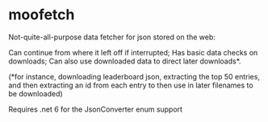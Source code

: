 # moofetch

Not-quite-all-purpose data fetcher for json stored on the web:  

Can continue from where it left off if interrupted;
Has basic data checks on downloads;
Can also use downloaded data to direct later downloads*.

(*for instance, downloading leaderboard json, extracting the top 50 entries, and then extracting an id from each entry to then use in later filenames to be downloaded)

Requires .net 6 for the JsonConverter enum support